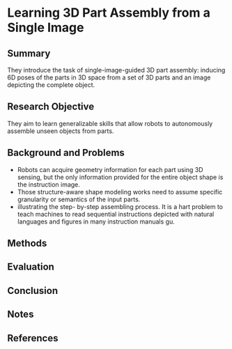 # Learning 3D Part Assembly from a Single Image

## Summary
They introduce the task of single-image-guided 3D part assembly: inducing
6D poses of the parts in 3D space from a set of 3D parts and an image depicting the complete object.
## Research Objective
They aim to learn generalizable skills that allow robots to autonomously assemble unseen objects from parts.
## Background and Problems
- Robots can acquire geometry information for each part using 3D sensing, but the only information provided for the entire object shape is the instruction image.
- Those structure-aware shape modeling works need to assume specific granularity or semantics of the input parts.
-  illustrating the step- by-step assembling process. It is a hart problem to teach machines to read sequential instructions depicted with natural languages and figures in many instruction manuals gu.
## Methods

## Evaluation

## Conclusion

## Notes

## References
<!--stackedit_data:
eyJoaXN0b3J5IjpbMjAyODEzNzA5NywtMzUxMDk3MzIyLC00Mj
Y0MzcyNTRdfQ==
-->